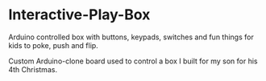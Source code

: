# Interactive-Play-Box
Arduino controlled box with buttons, keypads, switches and fun things for kids to poke, push and flip.

Custom Arduino-clone board used to control a box I built for my son for his 4th Christmas.
